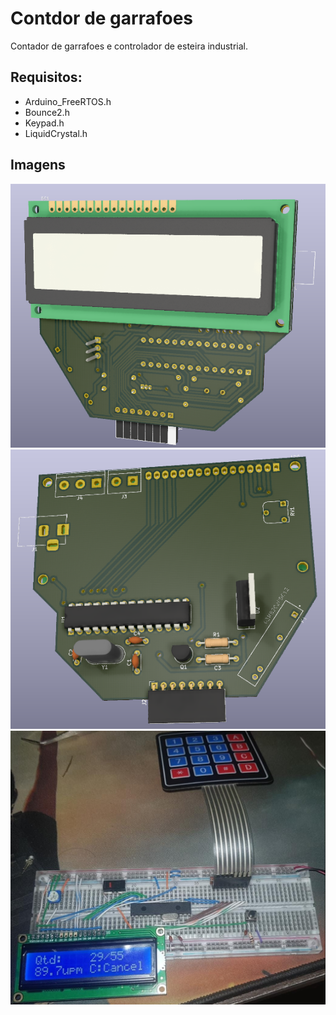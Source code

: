 # Contdor de garrafoes
 Contador de garrafoes e controlador de esteira industrial.

## Requisitos:
- Arduino_FreeRTOS.h
- Bounce2.h
- Keypad.h
- LiquidCrystal.h

## Imagens
![alt text](Images/Placa-front.PNG "Title")
![alt text](Images/Placa-back.PNG "Title")
![alt text](Images/Protoboard.jpeg "Title")
